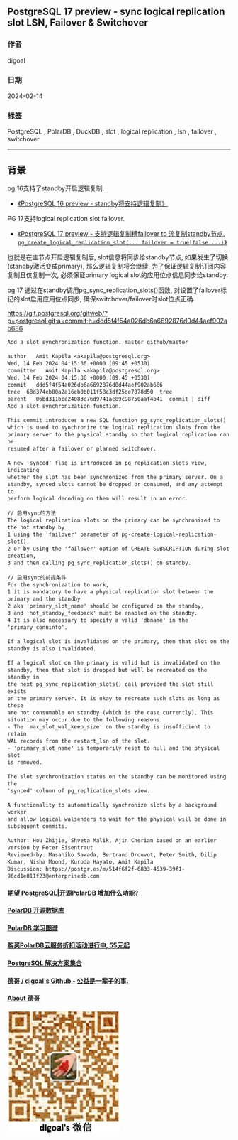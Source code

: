 ## PostgreSQL 17 preview - sync logical replication slot LSN, Failover & Switchover      
                                                            
### 作者                                                            
digoal                                                            
                                                            
### 日期                                                            
2024-02-14                                                     
                                                            
### 标签                                                            
PostgreSQL , PolarDB , DuckDB , slot , logical replication , lsn , failover , switchover                 
                                                            
----                                                            
                                                            
## 背景     
pg 16支持了standby开启逻辑复制.  
- [《PostgreSQL 16 preview - standby将支持逻辑复制》](../202304/20230403_01.md)    
  
PG 17支持logical replication slot failover.   
- [《PostgreSQL 17 preview - 支持逻辑复制槽failover to 流复制standby节点. `pg_create_logical_replication_slot(... failover = true|false ...)`》](../202401/20240126_01.md)    
  
也就是在主节点开启逻辑复制后, slot信息将同步给standby节点, 如果发生了切换(standby激活变成primary), 那么逻辑复制将会继续.  为了保证逻辑复制订阅内容复制且仅复制一次, 必须保证primary logical slot的应用位点信息同步给standby.  
  
pg 17 通过在standby调用pg_sync_replication_slots()函数, 对设置了failover标记的slot启用应用位点同步, 确保switchover/failover时slot位点正确.    
  
https://git.postgresql.org/gitweb/?p=postgresql.git;a=commit;h=ddd5f4f54a026db6a6692876d0d44aef902ab686  
  
```  
Add a slot synchronization function. master github/master  
  
author   Amit Kapila <akapila@postgresql.org>     
Wed, 14 Feb 2024 04:15:36 +0000 (09:45 +0530)  
committer   Amit Kapila <akapila@postgresql.org>     
Wed, 14 Feb 2024 04:15:36 +0000 (09:45 +0530)  
commit   ddd5f4f54a026db6a6692876d0d44aef902ab686  
tree  68d374eb80a2a16eb0b011f58e3df25de7878d50  tree  
parent   06bd311bce24083c76d9741ae89c98750aaf4b41  commit | diff  
Add a slot synchronization function.  
  
This commit introduces a new SQL function pg_sync_replication_slots()  
which is used to synchronize the logical replication slots from the  
primary server to the physical standby so that logical replication can be  
resumed after a failover or planned switchover.   
  
A new 'synced' flag is introduced in pg_replication_slots view, indicating  
whether the slot has been synchronized from the primary server. On a  
standby, synced slots cannot be dropped or consumed, and any attempt to  
perform logical decoding on them will result in an error.  
  
// 启用sync的方法  
The logical replication slots on the primary can be synchronized to the hot standby by   
1 using the 'failover' parameter of pg-create-logical-replication-slot(),   
2 or by using the 'failover' option of CREATE SUBSCRIPTION during slot creation,   
3 and then calling pg_sync_replication_slots() on standby.   
  
// 启用sync的前提条件  
For the synchronization to work,   
1 it is mandatory to have a physical replication slot between the primary and the standby   
2 aka 'primary_slot_name' should be configured on the standby,   
3 and 'hot_standby_feedback' must be enabled on the standby.   
4 It is also necessary to specify a valid 'dbname' in the 'primary_conninfo'.  
  
If a logical slot is invalidated on the primary, then that slot on the  
standby is also invalidated.  
  
If a logical slot on the primary is valid but is invalidated on the  
standby, then that slot is dropped but will be recreated on the standby in  
the next pg_sync_replication_slots() call provided the slot still exists  
on the primary server. It is okay to recreate such slots as long as these  
are not consumable on standby (which is the case currently). This  
situation may occur due to the following reasons:  
- The 'max_slot_wal_keep_size' on the standby is insufficient to retain  
WAL records from the restart_lsn of the slot.  
- 'primary_slot_name' is temporarily reset to null and the physical slot  
is removed.  
  
The slot synchronization status on the standby can be monitored using the  
'synced' column of pg_replication_slots view.  
  
A functionality to automatically synchronize slots by a background worker  
and allow logical walsenders to wait for the physical will be done in  
subsequent commits.  
  
Author: Hou Zhijie, Shveta Malik, Ajin Cherian based on an earlier version by Peter Eisentraut  
Reviewed-by: Masahiko Sawada, Bertrand Drouvot, Peter Smith, Dilip Kumar, Nisha Moond, Kuroda Hayato, Amit Kapila  
Discussion: https://postgr.es/m/514f6f2f-6833-4539-39f1-96cd1e011f23@enterprisedb.com  
```  
    
    
  
#### [期望 PostgreSQL|开源PolarDB 增加什么功能?](https://github.com/digoal/blog/issues/76 "269ac3d1c492e938c0191101c7238216")
  
  
#### [PolarDB 开源数据库](https://openpolardb.com/home "57258f76c37864c6e6d23383d05714ea")
  
  
#### [PolarDB 学习图谱](https://www.aliyun.com/database/openpolardb/activity "8642f60e04ed0c814bf9cb9677976bd4")
  
  
#### [购买PolarDB云服务折扣活动进行中, 55元起](https://www.aliyun.com/activity/new/polardb-yunparter?userCode=bsb3t4al "e0495c413bedacabb75ff1e880be465a")
  
  
#### [PostgreSQL 解决方案集合](../201706/20170601_02.md "40cff096e9ed7122c512b35d8561d9c8")
  
  
#### [德哥 / digoal's Github - 公益是一辈子的事.](https://github.com/digoal/blog/blob/master/README.md "22709685feb7cab07d30f30387f0a9ae")
  
  
#### [About 德哥](https://github.com/digoal/blog/blob/master/me/readme.md "a37735981e7704886ffd590565582dd0")
  
  
![digoal's wechat](../pic/digoal_weixin.jpg "f7ad92eeba24523fd47a6e1a0e691b59")
  
